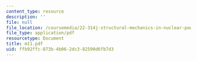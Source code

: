 ```yaml
---
content_type: resource
description: ''
file: null
file_location: /coursemedia/22-314j-structural-mechanics-in-nuclear-power-technology-fall-2006/ffb92ffc873b4b062dc382590d6fb7d3_m11.pdf
file_type: application/pdf
resourcetype: Document
title: m11.pdf
uid: ffb92ffc-873b-4b06-2dc3-82590d6fb7d3
---
```

